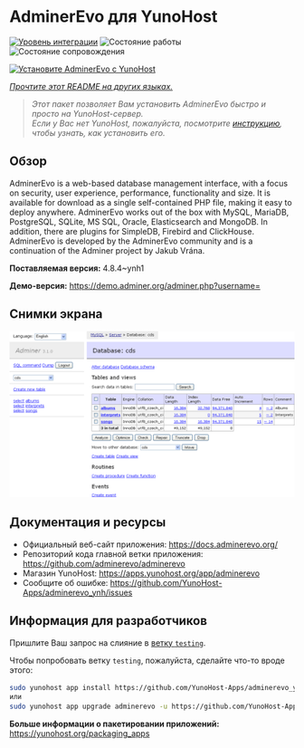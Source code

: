 <!--
Важно: этот README был автоматически сгенерирован <https://github.com/YunoHost/apps/tree/master/tools/readme_generator>
Он НЕ ДОЛЖЕН редактироваться вручную.
-->

# AdminerEvo для YunoHost

[![Уровень интеграции](https://dash.yunohost.org/integration/adminerevo.svg)](https://ci-apps.yunohost.org/ci/apps/adminerevo/) ![Состояние работы](https://ci-apps.yunohost.org/ci/badges/adminerevo.status.svg) ![Состояние сопровождения](https://ci-apps.yunohost.org/ci/badges/adminerevo.maintain.svg)

[![Установите AdminerEvo с YunoHost](https://install-app.yunohost.org/install-with-yunohost.svg)](https://install-app.yunohost.org/?app=adminerevo)

*[Прочтите этот README на других языках.](./ALL_README.md)*

> *Этот пакет позволяет Вам установить AdminerEvo быстро и просто на YunoHost-сервер.*  
> *Если у Вас нет YunoHost, пожалуйста, посмотрите [инструкцию](https://yunohost.org/install), чтобы узнать, как установить его.*

## Обзор

AdminerEvo is a web-based database management interface, with a focus on security, user experience, performance, functionality and size. It is available for download as a single self-contained PHP file, making it easy to deploy anywhere. AdminerEvo works out of the box with MySQL, MariaDB, PostgreSQL, SQLite, MS SQL, Oracle, Elasticsearch and MongoDB. In addition, there are plugins for SimpleDB, Firebird and ClickHouse. AdminerEvo is developed by the AdminerEvo community and is a continuation of the Adminer project by Jakub Vrána.

**Поставляемая версия:** 4.8.4~ynh1

**Демо-версия:** <https://demo.adminer.org/adminer.php?username=>

## Снимки экрана

![Снимок экрана AdminerEvo](./doc/screenshots/screenshot.png)

## Документация и ресурсы

- Официальный веб-сайт приложения: <https://docs.adminerevo.org/>
- Репозиторий кода главной ветки приложения: <https://github.com/adminerevo/adminerevo>
- Магазин YunoHost: <https://apps.yunohost.org/app/adminerevo>
- Сообщите об ошибке: <https://github.com/YunoHost-Apps/adminerevo_ynh/issues>

## Информация для разработчиков

Пришлите Ваш запрос на слияние в [ветку `testing`](https://github.com/YunoHost-Apps/adminerevo_ynh/tree/testing).

Чтобы попробовать ветку `testing`, пожалуйста, сделайте что-то вроде этого:

```bash
sudo yunohost app install https://github.com/YunoHost-Apps/adminerevo_ynh/tree/testing --debug
или
sudo yunohost app upgrade adminerevo -u https://github.com/YunoHost-Apps/adminerevo_ynh/tree/testing --debug
```

**Больше информации о пакетировании приложений:** <https://yunohost.org/packaging_apps>
